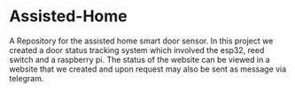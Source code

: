 # Assisted-Home

A Repository for the assisted home smart door sensor. In this project we created a door status tracking system which involved the esp32, reed switch and a raspberry pi. The status of the website can be viewed in a website that we created and upon request may also be sent as message via telegram.
